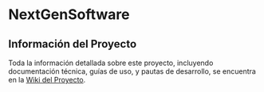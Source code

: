 # NextGenSoftware

## Información del Proyecto

Toda la información detallada sobre este proyecto, incluyendo documentación técnica, guías de uso, y pautas de desarrollo, se encuentra en la [Wiki del Proyecto](https://github.com/angelaajiao/NextGenSoftware/wiki).

